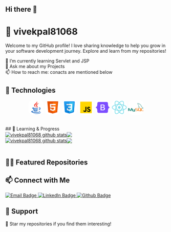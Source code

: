 ## Hi there 👋

<!-- **vivekpal81068/vivekpal81068** is a ✨ _special_ ✨ repository because its `README.md` (this file) appears on your GitHub profile.

Here are some ideas to get you started:

- 🔭 I’m currently working on ...
- 🌱 I’m currently learning ...
- 👯 I’m looking to collaborate on ...
- 🤔 I’m looking for help with ...
- 💬 Ask me about ...
- 📫 How to reach me: ...
- 😄 Pronouns: ...
- ⚡ Fun fact: ... -->

# 📡 vivekpal81068
 
Welcome to my GitHub profile! I love sharing knowledge to help you grow in your software development journey. Explore and learn from my repositories!

 🌱 I’m currently learning Servlet and JSP<br />
 💬 Ask me about my Projects<br />
 📫 How to reach me: conacts are mentioned below<br />

## 🚀 Technologies

<p align="center">
  <img src="./images/java.png" alt="Languages" style="border-radius: 15px;"/>
  <img src="./images/html.png" alt="Tools" style="border-radius: 15px;"/>
  <img src="./images/css.png" alt="Tools" style="border-radius: 15px;"/>
  <img src="./images/js.png" alt="Tools" style="border-radius: 15px;"/>
  <img src="./images/bootstrap.png" alt="Tools" style="border-radius: 15px;"/>
   <img src="./images/react.png" alt="Tools" style="border-radius: 15px;"/>
  <img src="./images/mysql.png" alt="Tools" style="border-radius: 15px;"/>
 
</p>

<br/>
## 🐎 Learning & Progress

<div align="center">
<a href="https://github.com/vivekpal81068/github-readme-stats#responsive-card-theme#gh-light-mode-only">
<div  style="width: 100%; display: flex;">
 <a href="https://github-readme-stats.vercel.app/api?usernamevivekpal81068s&show_icons=true&include_all_commits=true&theme=buefy&hide_border=false#gh-light-mode-only#responsive-card-theme#gh-light-mode-only" style="display: block;">
  <img align="center" style="max-height: 200px;" src="https://github-readme-stats.vercel.app/api?username=vivekpal81068&show_icons=true&include_all_commits=true&theme=buefy#gh-light-mode-only" alt="vivekpal81068 github stats" />
 </a>
 <a href="https://github-readme-stats.vercel.app/api/top-langs/?username=vivekpal81068&layout=compact&theme=buefy&hide_border=false#gh-light-mode-only#responsive-card-theme#gh-light-mode-only" style="display:block;">
  <img align="center" style="height: 195px;max-height: 200px"  src="https://github-readme-stats.vercel.app/api/top-langs/?username=vivekpal81068&layout=compact&theme=buefy&hide_border=false#gh-light-mode-only" />
 </a>
</div>
</a>
<a href="https://github.com/vivekpal81068/github-readme-stats#responsive-card-theme#gh-dark-mode-only">
<div  style="width: 100%; display: flex;">
 <a href="https://github-readme-stats.vercel.app/api?username=vivekpal81068&show_icons=true&include_all_commits=true&theme=merko&hide_border=true#gh-dark-mode-only#responsive-card-theme#gh-dark-mode-only" style="display: block;">
  <img align="center" style="max-height: 200px;" src="https://github-readme-stats.vercel.app/api?username=vivekpal81068&show_icons=true&include_all_commits=true&theme=dark&hide_border=true#gh-dark-mode-only" alt="vivekpal81068 github stats" />
 </a>
 <a href="https://github-readme-stats.vercel.app/api/top-langs/?username=vivekpal81068&layout=compact&theme=merko&hide_border=true#gh-dark-mode-only#responsive-card-theme#gh-dark-mode-only" style="display:block;">
  <img align="center" style="height: 195px;max-height: 200px"  src="https://github-readme-stats.vercel.app/api/top-langs/?username=vivekpal81068&layout=compact&theme=merko&hide_border=true#gh-dark-mode-only" />
 </a>
</a>
</div>
</div>
<br>

## 🍋‍🟩 Featured Repositories
<div align="center">
    <!-- Light mode -->
    <!-- <a href="https://github.com/vivekpal81068/Random-Password-Generator#responsive-card-theme#gh-light-mode-only">
        <img style="border: 2px solid #989898" src="https://github-readme-stats.vercel.app/api/pin/?username=vivekpal81068&repo=Random-Password-Generator&theme=buefy&hide_border=false#gh-light-mode-only" alt="Random-Password-Generator repository">
    </a>
    <a href="https://github.com/vivekpal81068/currency-converter#responsive-card-theme#gh-light-mode-only">
        <img style="border: 2px solid #989898" src="https://github-readme-stats.vercel.app/api/pin/?username=vivekpal81068&repo=currency-converter&theme=buefy&hide_border=false#gh-light-mode-only" alt="Contacts Manager repository">
    </a> -->
</div>


## 📫 Connect with Me

<p align="left">
  <a href="mailto:vivekpalratan@gmail.com"> 
    <img src="https://img.shields.io/badge/Email-vivekpalratan@gmail.com-red?style=for-the-badge" alt="Email Badge"/>
  </a>
  <a href="https://www.linkedin.com/in/vivekpal81068/">
    <img src="https://img.shields.io/badge/LinkedIn-vivekpal81068-blue?style=for-the-badge" alt="LinkedIn Badge"/>
  </a>
  <a href="https://github.com/PracticeProgram0">
    <img src="https://github.com/PracticeProgram0" alt="Github Badge"/>
  </a>
 
</p>

## 💚 Support
<p align="left">
  🌟 Star my repositories if you find them interesting!
</p>



